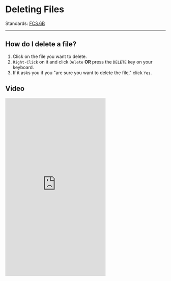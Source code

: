 # Deleting Files

Standards: [FCS.6B](../../standards.md#fcs1b)

---

## How do I delete a file?

1. Click on the file you want to delete.
1. `Right-Click` on it and click `Delete` **OR** press the `DELETE` key on your keyboard.
1. If it asks you if you "are sure you want to delete the file," click `Yes`.

## Video

<iframe width="315" height="560"
src="https://www.youtube.com/embed/9m04ihs47vA"
title="YouTube video player"
frameborder="0"
allow="accelerometer; autoplay; clipboard-write; encrypted-media; gyroscope; picture-in-picture; web-share"
allowfullscreen></iframe>
